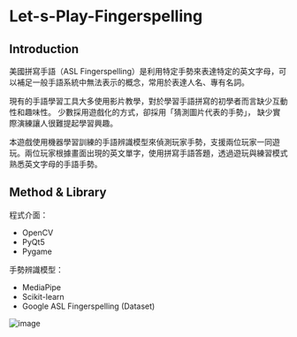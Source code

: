 # Let-s-Play-Fingerspelling
## Introduction
美國拼寫手語（ASL Fingerspelling）是利用特定手勢來表達特定的英文字母，可以補足一般手語系統中無法表示的概念，常用於表達人名、專有名詞。

現有的手語學習工具大多使用影片教學，對於學習手語拼寫的初學者而言缺少互動性和趣味性。
少數採用遊戲化的方式，卻採用「猜測圖片代表的手勢」， 缺少實際演練讓人很難提起學習興趣。  

本遊戲使用機器學習訓練的手語辨識模型來偵測玩家手勢，支援兩位玩家一同遊玩。兩位玩家根據畫面出現的英文單字，使用拼寫手語答題，透過遊玩與練習模式熟悉英文字母的手語手勢。

## Method & Library
程式介面：  
* OpenCV  
* PyQt5  
* Pygame  

手勢辨識模型：  
* MediaPipe  
* Scikit-learn  
* Google ASL Fingerspelling (Dataset)

![image](https://github.com/EmilyChang6/Let-s-Play-Fingerspelling/blob/main/Let%E2%80%99s%20Play%20Fingerspelling.PNG)
